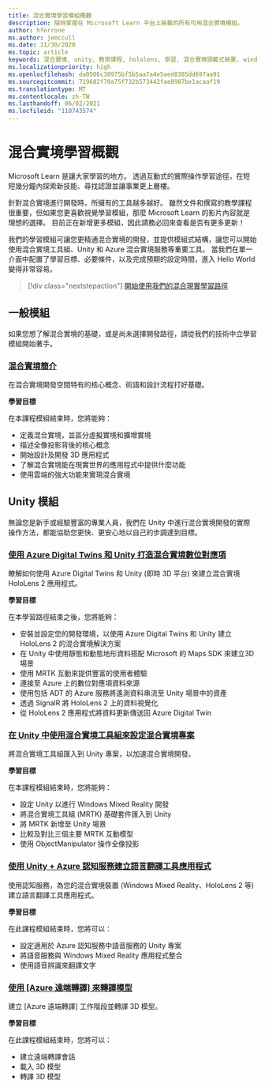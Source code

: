 ```yaml
---
title: 混合實境學習模組概觀
description: 隨時掌握在 Microsoft Learn 平台上裝載的所有可用混合實境模組。
author: hferrone
ms.author: jemccull
ms.date: 11/30/2020
ms.topic: article
keywords: 混合實境, unity, 教學課程, hololens, 學習, 混合實境頭戴式裝置, windows 混合實境頭戴式裝置, 虛擬實境頭戴式裝置, 什麼是虛擬實境, 什麼是擴增實境, MRTK, 混合實境工具組, 語言翻譯, Azure, Azure 認知服務, Microsoft Learn
ms.localizationpriority: high
ms.openlocfilehash: da0506c38975bf5b5aa7a4e5aed8385dd697aa91
ms.sourcegitcommit: 719682f70a75f732b573442fae8987be1acaaf19
ms.translationtype: MT
ms.contentlocale: zh-TW
ms.lasthandoff: 06/02/2021
ms.locfileid: "110743574"
---
```

# <a name="mixed-reality-learn-overview"></a>混合實境學習概觀

Microsoft Learn 是讓大家學習的地方。 透過互動式的實際操作學習途徑，在短短幾分鐘內探索新技能、尋找認證並讓事業更上層樓。 

針對混合實境進行開發時，所擁有的工具越多越好。 雖然文件和撰寫的教學課程很重要，但如果您更喜歡視覺學習模組，那麼 Microsoft Learn 的影片內容就是理想的選擇。 目前正在新增更多模組，因此請務必回來查看是否有更多更新！

我們的學習模組可讓您更精通混合實境的開發，並提供模組式結構，讓您可以開始使用混合實境工具組、Unity 和 Azure 混合實境服務等重要工具。 當我們在單一介面中配置了學習目標、必要條件，以及完成預期的設定時間，進入 Hello World 變得非常容易。 

> [!div class="nextstepaction"]
> [開始使用我們的混合現實學習路徑](/learn/browse/?terms=mixed+reality)

## <a name="general-modules"></a>一般模組

如果您想了解混合實境的基礎，或是尚未選擇開發路徑，請從我們的技術中立學習模組開始著手。

### <a name="introduction-to-mixed-reality"></a>[混合實境簡介](/learn/modules/intro-to-mixed-reality/)

在混合實境開發空間特有的核心概念、術語和設計流程打好基礎。

**學習目標**

在本課程模組結束時，您將能夠：

* 定義混合實境，並區分虛擬實境和擴增實境
* 描述全像投影背後的核心概念
* 開始設計及開發 3D 應用程式
* 了解混合實境能在現實世界的應用程式中提供什麼功能
* 使用雲端的強大功能來實現混合實境

## <a name="unity-modules"></a>Unity 模組

無論您是新手或經驗豐富的專業人員，我們在 Unity 中進行混合實境開發的實際操作方法，都能協助您更快、更安心地以自己的步調達到目標。

### <a name="build-mixed-reality-digital-twins-with-azure-digital-twins-and-unity"></a>[使用 Azure Digital Twins 和 Unity 打造混合實境數位對應項](https://docs.microsoft.com/learn/paths/build-mixed-reality-azure-digital-twins-unity/)

瞭解如何使用 Azure Digital Twins 和 Unity (即時 3D 平台) 來建立混合實境 HoloLens 2 應用程式。

**學習目標**

在本學習路徑結束之後，您將能夠：

* 安裝並設定您的開發環境，以使用 Azure Digital Twins 和 Unity 建立 HoloLens 2 的混合實境解決方案
* 在 Unity 中使用靜態和動態地形資料搭配 Microsoft 的 Maps SDK 來建立3D 場景
* 使用 MRTK 互動來提供豐富的使用者體驗
* 連接至 Azure 上的數位對應項資料來源
* 使用包括 ADT 的 Azure 服務將遙測資料串流至 Unity 場景中的資產
* 透過 SignalR 將 HoloLens 2 上的資料視覺化
* 從 HoloLens 2 應用程式將資料更新傳送回 Azure Digital Twin

### <a name="set-up-a-mixed-reality-project-in-unity-with-the-mixed-reality-toolkit"></a>[在 Unity 中使用混合實境工具組來設定混合實境專案](/learn/modules/mixed-reality-toolkit-project-unity/)

將混合實境工具組匯入到 Unity 專案，以加速混合實境開發。

**學習目標**

在本課程模組結束時，您將能夠：

* 設定 Unity 以進行 Windows Mixed Reality 開發
* 將混合實境工具組 (MRTK) 基礎套件匯入到 Unity
* 將 MRTK 新增至 Unity 場景
* 比較及對比三個主要 MRTK 互動模型
* 使用 ObjectManipulator 操作全像投影

### <a name="create-a-language-translator-app-with-unity--azure-cognitive-services"></a>[使用 Unity + Azure 認知服務建立語言翻譯工具應用程式](/learn/modules/create-language-translator-mixed-reality-application-unity-azure-cognitive-services/)

使用認知服務，為您的混合實境裝置 (Windows Mixed Reality、HoloLens 2 等) 建立語言翻譯工具應用程式。

**學習目標**

在此課程模組結束時，您將可以：

* 設定適用於 Azure 認知服務中語音服務的 Unity 專案
* 將語音服務與 Windows Mixed Reality 應用程式整合
* 使用語音辨識來翻譯文字

### <a name="render-a-model-with-azure-remote-rendering"></a>[使用 [Azure 遠端轉譯] 來轉譯模型](/learn/modules/render-model-azure-remote-rendering-unity/)

建立 [Azure 遠端轉譯] 工作階段並轉譯 3D 模型。

**學習目標**

在此課程模組結束時，您將可以：

* 建立遠端轉譯會話
* 載入 3D 模型
* 轉譯 3D 模型